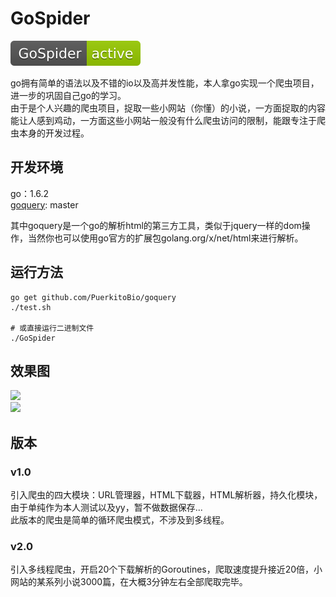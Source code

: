 # GoSpider
![GoSpider][1]  

go拥有简单的语法以及不错的io以及高并发性能，本人拿go实现一个爬虫项目，进一步的巩固自己go的学习。  
由于是个人兴趣的爬虫项目，捉取一些小网站（你懂）的小说，一方面捉取的内容能让人感到鸡动，一方面这些小网站一般没有什么爬虫访问的限制，能跟专注于爬虫本身的开发过程。

## 开发环境
go：1.6.2  
[goquery][50]: master

其中goquery是一个go的解析html的第三方工具，类似于jquery一样的dom操作，当然你也可以使用go官方的扩展包golang.org/x/net/html来进行解析。



## 运行方法
```
go get github.com/PuerkitoBio/goquery
./test.sh

# 或直接运行二进制文件
./GoSpider
```

## 效果图
![][2]  
![][3]

## 版本
### v1.0
引入爬虫的四大模块：URL管理器，HTML下载器，HTML解析器，持久化模块，由于单纯作为本人测试以及yy，暂不做数据保存...  
此版本的爬虫是简单的循环爬虫模式，不涉及到多线程。

### v2.0
引入多线程爬虫，开启20个下载解析的Goroutines，爬取速度提升接近20倍，小网站的某系列小说3000篇，在大概3分钟左右全部爬取完毕。


[1]: ./doc/img/1.svg
[2]: ./doc/img/run1.png
[3]: ./doc/img/run2.png

[50]: https://github.com/PuerkitoBio/goquery